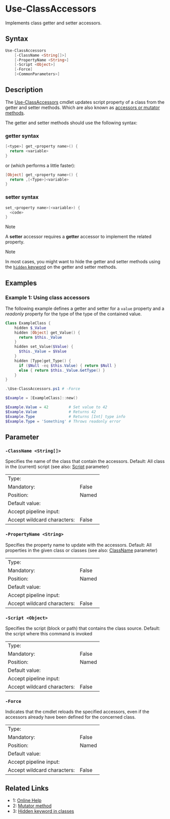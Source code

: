 <!-- markdownlint-disable MD033 -->
# Use-ClassAccessors

Implements class getter and setter accessors.

## Syntax

```PowerShell
Use-ClassAccessors
    [-ClassName <String[]>]
    [-PropertyName <String>]
    [-Script <Object>]
    [-Force]
    [<CommonParameters>]
```

## Description

The [Use-ClassAccessors][1] cmdlet updates script property of a class from the getter and setter methods.
Which are also known as [accessors or mutator methods][2].

The getter and setter methods should use the following syntax:

### getter syntax

```PowerShell
[<type>] get_<property name>() {
  return <variable>
}
```

or (which performs a little faster):

```PowerShell
[Object] get_<property name>() {
  return ,[<Type>]<variable>
}
```

### setter syntax

```PowerShell
set_<property name>(<variable>) {
  <code>
}
```

> [!NOTE]
> A **setter** accessor requires a **getter** accessor to implement the related property.

> [!NOTE]
> In most cases, you might want to hide the getter and setter methods using the [`hidden` keyword][3]
> on the getter and setter methods.

## Examples

### Example 1: Using class accessors

The following example defines a getter and setter for a `value` property
and a _readonly_ property for the type of the type of the contained value.

```PowerShell
Class ExampleClass {
    hidden $_Value
    hidden [Object] get_Value() {
      return $this._Value
    }
    hidden set_Value($Value) {
      $this._Value = $Value
    }
    hidden [Type]get_Type() {
      if ($Null -eq $this.Value) { return $Null }
      else { return $this._Value.GetType() }
    }
}

.\Use-ClassAccessors.ps1 # -Force

$Example = [ExampleClass]::new()

$Example.Value = 42         # Set value to 42
$Example.Value              # Returns 42
$Example.Type               # Returns [Int] type info
$Example.Type = 'Something' # Throws readonly error
```

## Parameter

### <a id="-classname">**`-ClassName <String[]>`**</a>

Specifies the name of the class that contain the accessors.
Default: All class in the (current) script (see also: [Script](#script) parameter)

<table>
<tr><td>Type:</td><td></td></tr>
<tr><td>Mandatory:</td><td>False</td></tr>
<tr><td>Position:</td><td>Named</td></tr>
<tr><td>Default value:</td><td></td></tr>
<tr><td>Accept pipeline input:</td><td></td></tr>
<tr><td>Accept wildcard characters:</td><td>False</td></tr>
</table>

### <a id="-propertyname">**`-PropertyName <String>`**</a>

Specifies the property name to update with the accessors.
Default: All properties in the given class or classes (see also: [ClassName](#classname) parameter)

<table>
<tr><td>Type:</td><td></td></tr>
<tr><td>Mandatory:</td><td>False</td></tr>
<tr><td>Position:</td><td>Named</td></tr>
<tr><td>Default value:</td><td></td></tr>
<tr><td>Accept pipeline input:</td><td></td></tr>
<tr><td>Accept wildcard characters:</td><td>False</td></tr>
</table>

### <a id="-script">**`-Script <Object>`**</a>

Specifies the script (block or path) that contains the class source.
Default: the script where this command is invoked

<table>
<tr><td>Type:</td><td></td></tr>
<tr><td>Mandatory:</td><td>False</td></tr>
<tr><td>Position:</td><td>Named</td></tr>
<tr><td>Default value:</td><td></td></tr>
<tr><td>Accept pipeline input:</td><td></td></tr>
<tr><td>Accept wildcard characters:</td><td>False</td></tr>
</table>

### <a id="-force">**`-Force`**</a>

Indicates that the cmdlet reloads the specified accessors,
even if the accessors already have been defined for the concerned class.

<table>
<tr><td>Type:</td><td></td></tr>
<tr><td>Mandatory:</td><td>False</td></tr>
<tr><td>Position:</td><td>Named</td></tr>
<tr><td>Default value:</td><td></td></tr>
<tr><td>Accept pipeline input:</td><td></td></tr>
<tr><td>Accept wildcard characters:</td><td>False</td></tr>
</table>

## Related Links

* 1: [Online Help][1]
* 2: [Mutator method][2]
* 3: [Hidden keyword in classes][3]

[1]: https://github.com/iRon7/Use-ClassAccessors "Online Help"
[2]: https://en.wikipedia.org/wiki/Mutator_method "Mutator method"
[3]: https://learn.microsoft.com/powershell/module/microsoft.powershell.core/about/about_classes#hidden-keyword "Hidden keyword in classes"

